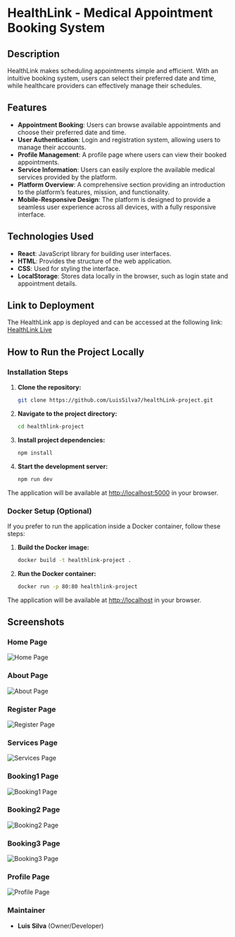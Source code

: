 # HealthLink - Medical Appointment Booking System

## Description

HealthLink makes scheduling appointments simple and efficient. With an intuitive booking system, users can select their preferred date and time, while healthcare providers can effectively manage their schedules.

## Features

- **Appointment Booking**: Users can browse available appointments and choose their preferred date and time.
- **User Authentication**: Login and registration system, allowing users to manage their accounts.
- **Profile Management**: A profile page where users can view their booked appointments.
- **Service Information**: Users can easily explore the available medical services provided by the platform.
- **Platform Overview**: A comprehensive section providing an introduction to the platform’s features, mission, and functionality.
- **Mobile-Responsive Design**: The platform is designed to provide a seamless user experience across all devices, with a fully responsive interface.

## Technologies Used

- **React**: JavaScript library for building user interfaces.
- **HTML**: Provides the structure of the web application.
- **CSS**: Used for styling the interface.
- **LocalStorage**: Stores data locally in the browser, such as login state and appointment details.

## Link to Deployment

The HealthLink app is deployed and can be accessed at the following link:
[HealthLink Live](https://healthh-linkk.netlify.app)

## How to Run the Project Locally

### Installation Steps

1. **Clone the repository:**

   ```bash
   git clone https://github.com/LuisSilva7/healthLink-project.git
   ```

2. **Navigate to the project directory:**

   ```bash
   cd healthlink-project
   ```

3. **Install project dependencies:**

   ```bash
   npm install
   ```

4. **Start the development server:**
   ```bash
   npm run dev
   ```

The application will be available at [http://localhost:5000](http://localhost:5000) in your browser.

### Docker Setup (Optional)

If you prefer to run the application inside a Docker container, follow these steps:

1. **Build the Docker image:**

   ```bash
   docker build -t healthlink-project .
   ```

2. **Run the Docker container:**
   ```bash
   docker run -p 80:80 healthlink-project
   ```

The application will be available at [http://localhost](http://localhost) in your browser.

## Screenshots

### Home Page

![Home Page](screenshots/home.jpg)

### About Page

![About Page](screenshots/about.jpg)

### Register Page

![Register Page](screenshots/register.jpg)

### Services Page

![Services Page](screenshots/services.jpg)

### Booking1 Page

![Booking1 Page](screenshots/booking1.jpg)

### Booking2 Page

![Booking2 Page](screenshots/booking2.jpg)

### Booking3 Page

![Booking3 Page](screenshots/booking3.jpg)

### Profile Page

![Profile Page](screenshots/profile.jpg)

### Maintainer

- **Luis Silva** (Owner/Developer)
